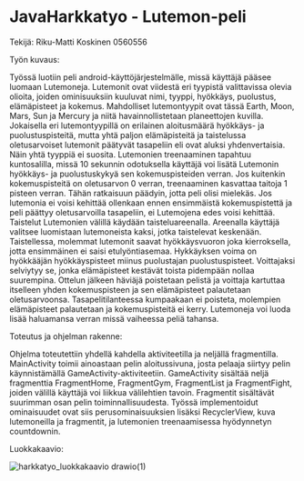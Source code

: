 # JavaHarkkatyo - Lutemon-peli
Tekijä: Riku-Matti Koskinen 0560556


Työn kuvaus:

Työssä luotiin peli android-käyttöjärjestelmälle, missä käyttäjä pääsee luomaan Lutemoneja. Lutemonit ovat viidestä eri tyypistä valittavissa olevia olioita, joiden ominisuuksiin kuuluvat nimi, tyyppi, hyökkäys, puolustus, elämäpisteet ja kokemus.
Mahdolliset lutemontyypit ovat tässä Earth, Moon, Mars, Sun ja Mercury ja niitä havainnollistetaan planeettojen kuvilla.
Jokaisella eri lutemontyypillä on erilainen aloitusmäärä hyökkäys- ja puolustuspisteitä, mutta yhtä paljon elämäpisteitä ja taistelussa oletusarvoiset lutemonit päätyvät tasapeliin eli ovat aluksi yhdenvertaisia. Näin yhtä tyyppiä ei suosita.
Lutemonien treenaaminen tapahtuu kuntosalilla, missä 10 sekunnin odotuksella käyttäjä voi lisätä Lutemonin hyökkäys- ja puolustuskykyä sen kokemuspisteiden verran. Jos kuitenkin kokemuspisteitä on oletusarvon 0 verran, treenaaminen
kasvattaa taitoja 1 pisteen verran. Tähän ratkaisuun päädyin, jotta peli olisi mielekäs. Jos lutemonia ei voisi kehittää ollenkaan ennen ensimmäistä kokemuspistettä ja peli päättyy oletusarvoilla tasapeliin, ei Lutemojena edes voisi kehittää.
Taistelut Lutemonien välillä käydään taisteluareenalla. Areenalla käyttäjä valitsee luomistaan lutemoneista kaksi, jotka taistelevat keskenään. Taistellessa, molemmat lutemonit saavat hyökkäysvuoron joka kierroksella, jotta ensimmäinen ei saisi etulyöntiasemaa. Hykkäyksen voima on hyökkääjän hyökkäyspisteet miinus puolustajan puolustuspisteet.
Voittajaksi selviytyy se, jonka elämäpisteet kestävät toista pidempään nollaa suurempina. Ottelun jälkeen häviäjä poistetaan pelistä ja voittaja kartuttaa itselleen yhden kokemuspisteen ja sen elämäpisteet palautetaan oletusarvoonsa. Tasapelitilanteessa kumpaakaan ei poisteta, molempien elämäpisteet palautetaan ja kokemuspisteitä ei kerry. Lutemoneja voi luoda lisää haluamansa verran missä vaiheessa peliä tahansa.


Toteutus ja ohjelman rakenne:

Ohjelma toteutettiin yhdellä kahdella aktiviteetilla ja neljällä fragmentilla. MainActivity toimii ainoastaan pelin aloitussivuna, josta pelaaja siirtyy pelin käynnistämällä GameActivity-aktiviteetiin. GameActivity sisältää neljä fragmenttia FragmentHome, FragmentGym, FragmentList ja FragmentFight, joiden välillä käyttäjä voi liikkua välilehtien tavoin. Fragmentit sisältävät suurimman osan pelin toiminnallisuudesta. Työssä implementoidut ominaisuudet ovat siis perusominaisuuksien lisäksi RecyclerView, kuva lutemoneilla ja fragmentit, ja lutemonien treenaamisessa hyödynnetyn countdownin.


Luokkakaavio:


![harkkatyo_luokkakaavio drawio(1)](https://user-images.githubusercontent.com/72088238/235747349-46216cb2-e09f-498a-a8b4-49ca9aa78760.png)
